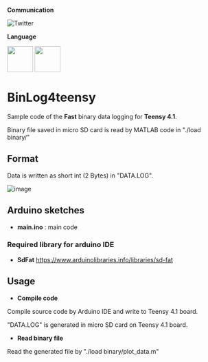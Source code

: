 **Communication**

<a style="text-decoration: none" href="https://twitter.com/hogelungfish" target="_blank">
    <img src="https://img.shields.io/badge/twitter-%40hogelungfish-1da1f2.svg" alt="Twitter">
</a>
<p>

**Language**
<p>
<img src="https://cdn.jsdelivr.net/gh/devicons/devicon/icons/arduino/arduino-original-wordmark.svg"  width="60"/>
<img src="https://cdn.jsdelivr.net/gh/devicons/devicon/icons/matlab/matlab-original.svg" width="60"/>
<p>

# BinLog4teensy
Sample code of the __Fast__ binary data logging for __Teensy 4.1__.

Binary file saved in micro SD card is read by MATLAB code in "./load binary/"


## Format

Data is written as short int (2 Bytes) in "DATA.LOG".

![image](https://user-images.githubusercontent.com/114337358/206899316-ff17f5a5-9f0d-494a-b434-a7b967445486.png)


## Arduino sketches
* __main.ino__    : main code
### Required library for arduino IDE
* __SdFat__
https://www.arduinolibraries.info/libraries/sd-fat

## Usage

* __Compile code__

Compile source code by Arduino IDE and write to Teensy 4.1 board.

"DATA.LOG" is generated in micro SD card on Teensy 4.1 board.

* __Read binary file__

Read the generated file by "./load binary/plot_data.m"
